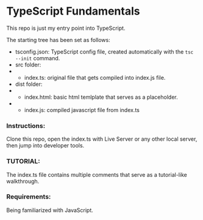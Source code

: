# TypeScript Fundamentals
This repo is just my entry point into TypeScript.

The starting tree has been set as follows:
- tsconfig.json: TypeScript config file, created automatically with the `tsc --init` command.
- src folder:
- - index.ts: original file that gets compiled into index.js file.
- dist folder:
- - index.html: basic html temlplate that serves as a placeholder.
- - index.js: compiled javascript file from index.ts

### Instructions:
Clone this repo, open the index.ts with Live Server or any other local server, then jump into developer tools.

### TUTORIAL:
The index.ts file contains multiple comments that serve as a tutorial-like walkthrough.

### Requirements:
Being familiarized with JavaScript.